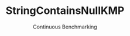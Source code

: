 ---
layout: docu
title: StringContainsNullKMP
subtitle: Continuous Benchmarking
selected: String
expanded: Benchmarking
benchmark: /individual_results/StringContainsNullKMP.html
---